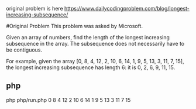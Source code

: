original problem is here 
https://www.dailycodingproblem.com/blog/longest-increasing-subsequence/

#Original Problem
This problem was asked by Microsoft.

Given an array of numbers, find the length of the longest increasing subsequence in the array. The subsequence does not necessarily have to be contiguous.

For example, given the array [0, 8, 4, 12, 2, 10, 6, 14, 1, 9, 5, 13, 3, 11, 7, 15], the longest increasing subsequence has length 6: it is 0, 2, 6, 9, 11, 15.

## php
php php/run.php 0 8 4 12 2 10 6 14 1 9 5 13 3 11 7 15